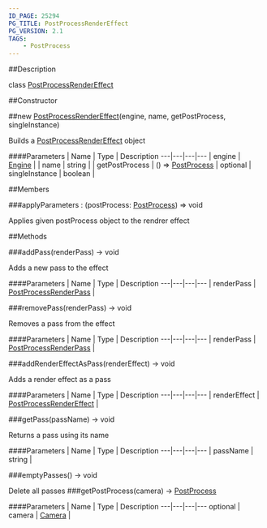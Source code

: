 ```yaml
---
ID_PAGE: 25294
PG_TITLE: PostProcessRenderEffect
PG_VERSION: 2.1
TAGS:
    - PostProcess
---
```

##Description

class [PostProcessRenderEffect](/classes/2.2/PostProcessRenderEffect)



##Constructor

##new [PostProcessRenderEffect](/classes/2.2/PostProcessRenderEffect)(engine, name, getPostProcess, singleInstance)

Builds a [PostProcessRenderEffect](/classes/2.2/PostProcessRenderEffect) object

####Parameters
 | Name | Type | Description
---|---|---|---
 | engine | [Engine](/classes/2.2/Engine) | 
 | name | string | 
 | getPostProcess | () =&gt; [PostProcess](/classes/2.2/PostProcess) | 
optional | singleInstance | boolean | 

##Members

###applyParameters : (postProcess: [PostProcess](/classes/2.2/PostProcess)) =&gt; void

Applies given postProcess object to the rendrer effect

##Methods

###addPass(renderPass) &rarr; void

Adds a new pass to the effect

####Parameters
 | Name | Type | Description
---|---|---|---
 | renderPass | [PostProcessRenderPass](/classes/2.2/PostProcessRenderPass) | 

###removePass(renderPass) &rarr; void

Removes a pass from the effect

####Parameters
 | Name | Type | Description
---|---|---|---
 | renderPass | [PostProcessRenderPass](/classes/2.2/PostProcessRenderPass) | 

###addRenderEffectAsPass(renderEffect) &rarr; void

Adds a render effect as a pass

####Parameters
 | Name | Type | Description
---|---|---|---
 | renderEffect | [PostProcessRenderEffect](/classes/2.2/PostProcessRenderEffect) | 

###getPass(passName) &rarr; void

Returns a pass using its name

####Parameters
 | Name | Type | Description
---|---|---|---
 | passName | string | 

###emptyPasses() &rarr; void

Delete all passes
###getPostProcess(camera) &rarr; [PostProcess](/classes/2.2/PostProcess)



####Parameters
 | Name | Type | Description
---|---|---|---
optional | camera | [Camera](/classes/2.2/Camera) | 

